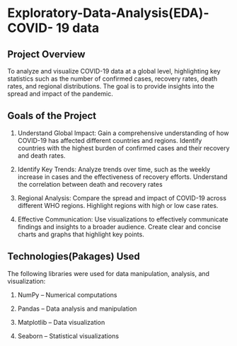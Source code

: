# Exploratory-Data-Analysis(EDA)-COVID- 19 data
## Project Overview

To analyze and visualize COVID-19 data at a global level, highlighting key statistics such as the number of confirmed cases, recovery rates, death rates, and regional distributions. The goal is to provide insights into the spread and impact of the pandemic.

## Goals of the Project

1. Understand Global Impact:
      Gain a comprehensive understanding of how COVID-19 has affected different countries and regions.
      Identify countries with the highest burden of confirmed cases and their recovery and death rates.
   
3. Identify Key Trends:
      Analyze trends over time, such as the weekly increase in cases and the effectiveness of recovery efforts.
      Understand the correlation between death and recovery rates
   
5. Regional Analysis:
      Compare the spread and impact of COVID-19 across different WHO regions.
      Highlight regions with high or low case rates.
   
6. Effective Communication:
      Use visualizations to effectively communicate findings and insights to a broader audience.
      Create clear and concise charts and graphs that highlight key points.


## Technologies(Pakages) Used

The following libraries were used for data manipulation, analysis, and visualization:

1. NumPy – Numerical computations

2. Pandas – Data analysis and manipulation

3. Matplotlib – Data visualization

4. Seaborn – Statistical visualizations
